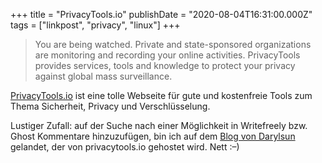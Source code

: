+++
title = "PrivacyTools.io"
publishDate = "2020-08-04T16:31:00.000Z"
tags = ["linkpost", "privacy", "linux"]
+++

> You are being watched. Private and state-sponsored organizations are monitoring and recording your online activities. PrivacyTools provides services, tools and knowledge to protect your privacy against global mass surveillance.

[PrivacyTools.io](https://privacytools.io) ist eine tolle Webseite für gute und kostenfreie Tools zum Thema Sicherheit, Privacy und Verschlüsselung.

Lustiger Zufall: auf der Suche nach einer Möglichkeit in Writefreely bzw. Ghost Kommentare hinzuzufügen, bin ich auf dem [Blog von Darylsun](https://write.privacytools.io/darylsun/writefreely) gelandet, der von privacytools.io gehostet wird. Nett :–)
